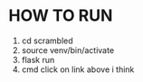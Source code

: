 # HOW TO RUN  

1. cd scrambled
2. source venv/bin/activate
3. flask run  
4. cmd click on link above i think  
